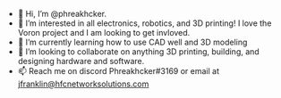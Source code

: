 - 👋 Hi, I’m @phreakhcker.
- 👀 I’m interested in all electronics, robotics, and 3D printing! I love the Voron project and I am looking to get invloved.
- 🌱 I’m currently learning how to use CAD well and 3D modeling
- 💞️ I’m looking to collaborate on anything 3D printing, building, and designing hardware and software.
- 📫 Reach me on discord Phreakhcker#3169 or email at jfranklin@hfcnetworksolutions.com

<!---
phreakhcker/phreakhcker is a ✨ special ✨ repository because its `README.md` (this file) appears on your GitHub profile.
You can click the Preview link to take a look at your changes.
--->
